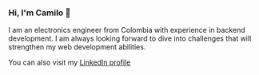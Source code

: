 ### Hi, I'm Camilo 👋

<!--
**CamiloTello002/CamiloTello002** is a ✨ _special_ ✨ repository because its `README.md` (this file) appears on your GitHub profile.

Here are some ideas to get you started:

- 🔭 I’m currently working on ...
- 🌱 I’m currently learning ...
- 👯 I’m looking to collaborate on ...
- 🤔 I’m looking for help with ...
- 💬 Ask me about ...
- 📫 How to reach me: ...
- 😄 Pronouns: ...
- ⚡ Fun fact: ...
-->
I am an electronics engineer from Colombia with experience in backend development. I am always looking forward to dive into challenges that will strengthen my web development abilities.

You can also visit my <a href="https://www.linkedin.com/in/camilo-tello-701778253/" target="_blank">LinkedIn profile</a>
